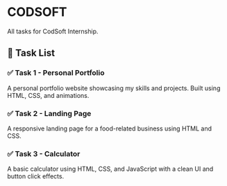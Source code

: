 # CODSOFT
All tasks for CodSoft Internship.
## 📁 Task List

### ✅ Task 1 - Personal Portfolio
A personal portfolio website showcasing my skills and projects. Built using HTML, CSS, and animations.

### ✅ Task 2 - Landing Page
A responsive landing page for a food-related business using HTML and CSS.

### ✅ Task 3 - Calculator
A basic calculator using HTML, CSS, and JavaScript with a clean UI and button click effects.

